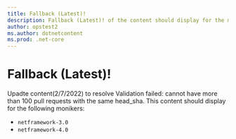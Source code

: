 ```yaml
---
title: Fallback (Latest)!
description: Fallback (Latest)! of the content should display for the moniker Range as 'netframework-3.0 || netframework-4.0'
author: opstest2
ms.author: dotnetcontent
ms.prod: .net-core
---
```


# Fallback (Latest)!

Upadte content(2/7/2022) to resolve Validation failed: cannot have more than 100 pull requests with the same head_sha.
This content should display for the following monikers:

* `netframework-3.0`
* `netframework-4.0`

